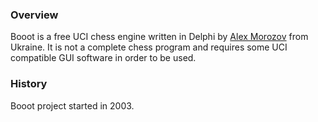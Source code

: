 ### Overview

Booot is a free UCI chess engine written in Delphi by [Alex Morozov](https://www.chessprogramming.org/Alex_Morozov/) from Ukraine. It is not a complete chess program and requires some UCI compatible GUI software in order to be used.

### History

Booot project started in 2003.
